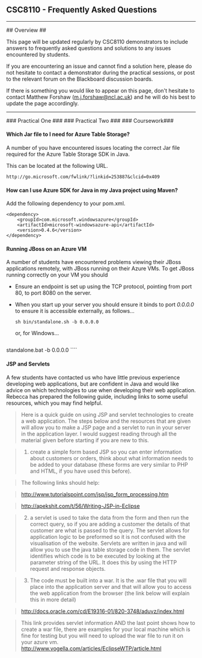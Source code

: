 ## CSC8110 - Frequently Asked Questions #

---

<a name="Overview" />
## Overview ##

This page will be updated regularly by CSC8110 demonstrators to include answers to frequently asked questions and solutions to any issues encountered by students.

If you are encountering an issue and cannot find a solution here, please do not hesitate to contact a demonstrator during the practical sessions, or post to the relevant forum on the Blackboard discussion boards.

If there is something you would like to appear on this page, don't hesitate to contact Matthew Forshaw (m.j.forshaw@ncl.ac.uk) and he will do his best to update the page accordingly.

---

<a name="PracticalOne" />
### Practical One ###

<a name="PracticalTwo" />
### Practical Two ###

<a name="Coursework" />
### Coursework###

#### Which Jar file to I need for Azure Table Storage? ####
A number of you have encountered issues locating the correct Jar file required for the Azure Table Storage SDK in Java.

This can be located at the following URL.

    http://go.microsoft.com/fwlink/?linkid=253887&clcid=0x409
    
#### How can I use Azure SDK for Java in my Java project using Maven? ####

Add the following dependency to your pom.xml.

    <dependency>
        <groupId>com.microsoft.windowsazure</groupId>
        <artifactId>microsoft-windowsazure-api</artifactId>
        <version>0.4.6</version>
    </dependency>

#### Running JBoss on an Azure VM ####
A number of students have encountered problems viewing their JBoss applications remotely, with JBoss running on their Azure VMs. To get JBoss running correctly on your VM you should

- Ensure an endpoint is set up using the TCP protocol, pointing from port 80, to port 8080 on the server.
- When you start up your server you should ensure it binds to port *0.0.0.0* to ensure it is accessible externally, as follows...

    ````Linux
    sh bin/standalone.sh -b 0.0.0.0
    ````
    
  or, for Windows...

    ````Linux
standalone.bat -b 0.0.0.0
    ````

#### JSP and Servlets ####
A few students have contacted us who have little previous experience developing web applications, but are confident in Java and would like advice on which technologies to use when developing their web application. Rebecca has prepared the following guide, including links to some useful resources, which you may find helpful.

> Here is a quick guide on using JSP and servlet technologies to create a web application. The steps below and the resources that are given will allow you to make a JSP page and a servlet to run in your server in the application layer. I would suggest reading through all the material given before starting if you are new to this.

> 1) create a simple form based JSP so you can enter information about customers or orders, think about what information needs to be added to your database (these forms are very similar to PHP and HTML, if you have used this before).

> The following links should help:

> http://www.tutorialspoint.com/jsp/jsp_form_processing.htm

> http://apekshit.com/t/56/Writing-JSP-in-Eclipse

> 2) a servlet is used to take the data from the form and then run the correct query, so if you are adding a customer the details of that customer are what is passed to the query. The servlet allows for application logic to be preformed so it is not confused with the visualisation of the website. Servlets are written in java and will allow you to use the java table storage code in them. The servlet identifies which code is to be executed by looking at the parameter string of the URL. It does this by using the HTTP request and response objects.

> 3) The code must be built into a war. It is the .war file that you will place into the application server and that will allow you to access the web application from the browser (the link below will explain this in more detail)

> http://docs.oracle.com/cd/E19316-01/820-3748/aduvz/index.html

> This link provides servlet information AND the last point shows how to create a war file, there are examples for your local machine which is fine for testing but you will need to upload the war file to run it on your azure vm.
> http://www.vogella.com/articles/EclipseWTP/article.html
